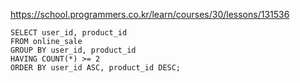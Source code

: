 https://school.programmers.co.kr/learn/courses/30/lessons/131536

~~~
SELECT user_id, product_id
FROM online_sale
GROUP BY user_id, product_id
HAVING COUNT(*) >= 2
ORDER BY user_id ASC, product_id DESC;
~~~
